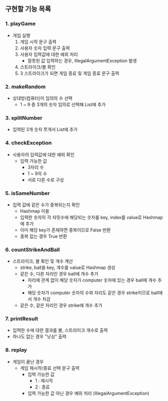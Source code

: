 ## 구현할 기능 목록
### 1. playGame
- 게임 실행
  1. 게임 시작 문구 출력
  2. 사용자 숫자 입력 문구 출력
  3. 사용자 입력값에 대한 예외 처리
      - 잘못된 값 입력하는 경우, IllegalArgumentException 발생
  4. 스트라이크/볼 확인
  5. 3 스트라이크가 되면 게임 종료 및 게임 종료 문구 출력
  
### 2. makeRandom
- 상대방(컴퓨터)이 임의의 수 선택
  - 1 ~ 9 중 3개의 숫자 임의로 선택해 List에 추가

### 3. splitNumber
- 입력된 3개 숫자 쪼개서 List에 추가

### 4. checkException
- 사용자의 입력값에 대한 예외 확인
  - 입력 가능한 값
    - 3자리 수
    - 1 ~ 9의 수
    - 서로 다른 수로 구성

### 5. isSameNumber
- 입력 값에 같은 수가 중복되는지 확인
  - Hashmap 이용
  - 입력한 숫자의 각 자릿수에 해당되는 숫자를 key, index를 value로 Hashmap에 추가
  - 이미 해당 key가 존재하면 중복이므로 False 반환
  - 중복 없는 경우 True 반환

### 6. countStrikeAndBall
- 스트라이크, 볼 확인 및 개수 계산
  - strike, ball을 key, 개수를 value로 Hashmap 생성
  - 같은 수, 다른 자리인 경우 ball에 개수 추가
    - 자리에 관계 없이 해당 숫자가 computer 숫자에 있는 경우 ball에 개수 추가
    - 해당 숫자가 computer 숫자의 수와 자리도 같은 경우 strike이므로 ball에서 개수 차감
  - 같은 수, 같은 자리인 경우 strike에 개수 추가

### 7. printResult
- 입력한 수에 대한 결과를 볼, 스트라이크 개수로 출력
- 하나도 없는 경우 "낫싱" 출력

### 8. replay
- 게임이 끝난 경우
  - 게임 재시작/종료 선택 문구 출력
    - 입력 가능한 값
      - 1 : 재시작
      - 2 : 종료
    - 입력 가능한 값 아닌 경우 예외 처리 (IllegalArgumentException)